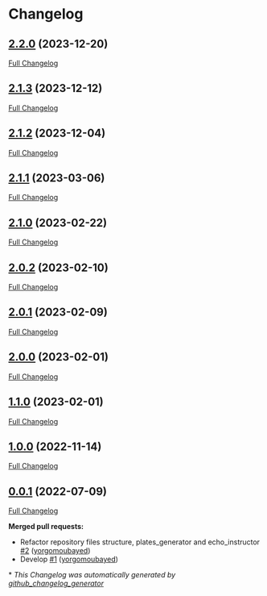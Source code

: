 # Changelog

## [2.2.0](https://github.com/brsynth/icfree-ml/tree/2.2.0) (2023-12-20)

[Full Changelog](https://github.com/brsynth/icfree-ml/compare/2.1.3...2.2.0)

## [2.1.3](https://github.com/brsynth/icfree-ml/tree/2.1.3) (2023-12-12)

[Full Changelog](https://github.com/brsynth/icfree-ml/compare/2.1.2...2.1.3)

## [2.1.2](https://github.com/brsynth/icfree-ml/tree/2.1.2) (2023-12-04)

[Full Changelog](https://github.com/brsynth/icfree-ml/compare/2.1.1...2.1.2)

## [2.1.1](https://github.com/brsynth/icfree-ml/tree/2.1.1) (2023-03-06)

[Full Changelog](https://github.com/brsynth/icfree-ml/compare/2.1.0...2.1.1)

## [2.1.0](https://github.com/brsynth/icfree-ml/tree/2.1.0) (2023-02-22)

[Full Changelog](https://github.com/brsynth/icfree-ml/compare/2.0.2...2.1.0)

## [2.0.2](https://github.com/brsynth/icfree-ml/tree/2.0.2) (2023-02-10)

[Full Changelog](https://github.com/brsynth/icfree-ml/compare/2.0.1...2.0.2)

## [2.0.1](https://github.com/brsynth/icfree-ml/tree/2.0.1) (2023-02-09)

[Full Changelog](https://github.com/brsynth/icfree-ml/compare/2.0.0...2.0.1)

## [2.0.0](https://github.com/brsynth/icfree-ml/tree/2.0.0) (2023-02-01)

[Full Changelog](https://github.com/brsynth/icfree-ml/compare/1.1.0...2.0.0)

## [1.1.0](https://github.com/brsynth/icfree-ml/tree/1.1.0) (2023-02-01)

[Full Changelog](https://github.com/brsynth/icfree-ml/compare/1.0.0...1.1.0)

## [1.0.0](https://github.com/brsynth/icfree-ml/tree/1.0.0) (2022-11-14)

[Full Changelog](https://github.com/brsynth/icfree-ml/compare/0.0.1...1.0.0)

## [0.0.1](https://github.com/brsynth/icfree-ml/tree/0.0.1) (2022-07-09)

[Full Changelog](https://github.com/brsynth/icfree-ml/compare/21cd48be673e67d45cdad8ce5f92d6ad41728f43...0.0.1)

**Merged pull requests:**

- Refactor repository files structure, plates\_generator and echo\_instructor [\#2](https://github.com/brsynth/icfree-ml/pull/2) ([yorgomoubayed](https://github.com/yorgomoubayed))
- Develop [\#1](https://github.com/brsynth/icfree-ml/pull/1) ([yorgomoubayed](https://github.com/yorgomoubayed))



\* *This Changelog was automatically generated by [github_changelog_generator](https://github.com/github-changelog-generator/github-changelog-generator)*
